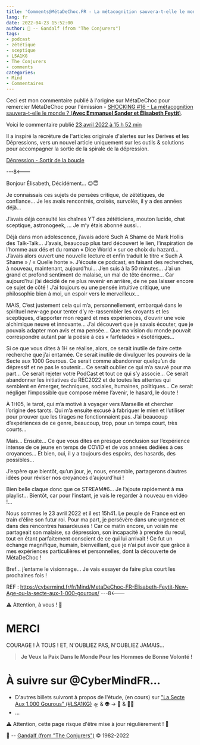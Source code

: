 ```yaml
---
title: 'Comments@MétaDeChoc.FR - La métacognition sauvera-t-elle le monde ?'
lang: fr
date: 2022-04-23 15:52:00
author: 🧙 -- Gandalf (from "The Conjurers")
tags:
- podcast
- zététique
- sceptique
- LSA1KG
- The Conjurers
- comments
categories:
- Mind
- Commentaires
---
```


Ceci est mon commentaire publié à l'origine sur MétaDeChoc pour remercier MétaDeChoc pour l'émission - [SHOCKING #16 - La métacognition sauvera-t-elle le monde ? (**Avec Emmanuel Sander et Élisabeth Feytit**)](https://metadechoc.fr/podcast/lastrologie-ca-marche-trop/).

Voici le commentaire publié [23 avril 2022 à 15 h 52 min](https://metadechoc.fr/podcast/la-metacognition-sauvera-t-elle-le-monde/#comment-1176)

Il a inspiré la récréture de l'articles originale d'alertes sur les Dérives et les Dépressions, vers un nouvel article uniquement sur les outils & solutions pour accompagner la sortie de la spirale de la dépression.

<!-- more -->
[Dépression - Sortir de la boucle ](https://cybermind.fr/fr/Mind/Conseils/Depression%20(Refresh)/)

---8<---

Bonjour Élisabeth,
Décidément… 😉😇

Je connaissais ces sujets de pensées critique, de zététiques, de confiance…
Je les avais rencontrés, croisés, survolés, il y a des années déjà…

J’avais déjà consulté les chaînes YT des zététiciens, mouton lucide, chat sceptique, astronogeek, …
Je m’y étais abonné aussi…

Déjà dans mon adolescence, j’avais adoré Such A Shame de Mark Hollis des Talk-Talk…
J’avais, beaucoup plus tard découvert le lien, l’inspiration de l’homme aux dés et du roman « Dice World » sur ce choix du hazard…
J’avais alors ouvert une nouvelle lecture et enfin traduit le titre « Such A Shame » / « Quelle honte ».
J’écoute ce podcast, en faisant des recherches, à nouveau, maintenant, aujourd’hui…
J’en suis à la 50 minutes…
J’ai un grand et profond sentiment de malaise, un mal de tête énorme…
Car aujourd’hui j’ai décidé de ne plus revenir en arrière, de ne pas laisser encore ce sujet de côté !
J’ai toujours eu une pensée intuitive critique, une philosophie bien à moi, un espoir vers le merveilleux…

MAIS,
C’est justement cela qui m’a, personnellement, embarqué dans le spirituel new-age pour tenter d’y re-rassembler les croyants et les sceptiques, d’apporter mon regard et mes expériences, d’ouvrir une voie alchimique neuve et innovante…
J’ai découvert que je savais écouter, que je pouvais adapter mon avis et ma pensée…
Que ma vision du monde pouvait correspondre autant par la poésie à ces « farfelades » ésotériques…

Si ce que vous dites à 1H se réalise, alors, ce serait inutile de faire cette recherche que j’ai entamée.
Ce serait inutile de divulguer les pouvoirs de la Secte aux 1000 Gourous.
Ce serait comme abandonner quelqu’un de dépressif et ne pas le soutenir…
Ce serait oublier ce qui m’a sauvé pour ma part…
Ce serait rejeter votre PodCast et tout ce qui s’y associe…
Ce serait abandonner les initiatives du REC2022 et de toutes les attentes qui semblent en émerger, techniques, sociales, humaines, politiques…
Ce serait négliger l’impossible que compose même l’avenir, le hasard, le doute !

À 1H05, le tarot, qui m’a motivé à voyager vers Marseille et chercher l’origine des tarots.
Qui m’a ensuite excusé à fabriquer le mien et l’utiliser pour prouver que les tirages ne fonctionnaient pas.
J’ai beaucoup d’expériences de ce genre, beaucoup, trop, pour un temps court, très courts…

Mais…
Ensuite…
Ce que vous dites en presque conclusion sur l’expérience intense de ce jeune en temps de COVID et de vos années dédiées à ces croyances…
Et bien, oui, il y a toujours des espoirs, des hasards, des possibles…

J’espère que bientôt, qu’un jour, je, nous, ensemble, partagerons d’autres idées pour réviser nos croyances d’aujourd’hui !

Bien belle claque donc que ce STREAM#6…
Je l’ajoute rapidement à ma playlist…
Bientôt, car pour l’instant, je vais le regarder à nouveau en vidéo !…

Nous sommes le 23 avril 2022 et il est 15h41.
Le peuple de France est en train d’élire son futur roi.
Pour ma part, je persévère dans une urgence et dans des rencontres hasardeuses !
Car ce matin encore, un voisin me partageait son malaise, sa dépression, son incapacité à prendre du recul, tout en étant parfaitement conscient de ce qui lui arrivait !
Ce fut un échange magnifique, humain, bienveillant, que je n’ai put avoir que grâce à mes expériences particulières et personnelles, dont la découverte de MétaDeChoc !

Bref… j’entame le visionnage… Je vais essayer de faire plus court les prochaines fois !

REF : https://cybermind.fr/fr/Mind/MetaDeChoc-FR-Elisabeth-Feytit-New-Age-ou-la-secte-aux-1-000-gourous/
---8<---

⚠️ Attention, à vous ! 👀

# MERCI

COURAGE !
À TOUS !
ET, N'OUBLIEZ PAS, N'OUBLIEZ JAMAIS…

> **Je Veux la Paix Dans le Monde Pour les Hommes de Bonne Volonté !**

# À suivre sur @CyberMindFR… #

- D'autres billets suivront à propos de l'étude, (en cours) sur ["La Secte Aux 1.000 Gourous" (#LSA1KG)](https://cybermind.fr/tags/LSA1KG/) 🛸 & 👽 -> 🦄 & 🧚‍♀️
- …

⚠️ Attention, cette page risque d'être mise à jour régulièrement ! 👀

🧙 -- [Gandalf (from "The Conjurers")](mailto:Gandalf@Gk2.NET?subject=The%20Conjurers%20%3F) ©️ 1982-2022